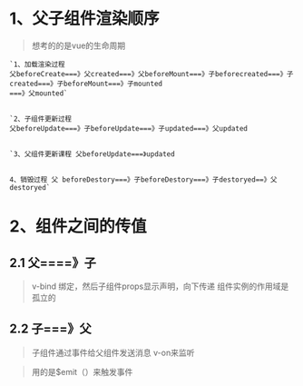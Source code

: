 # 1、父子组件渲染顺序 #

> 想考的的是vue的生命周期

    `1、加载渲染过程
	父beforeCreate===》父created===》父beforeMount===》子beforecreated===》子created===》子beforeMount===》子mounted
	===》父mounted`


    `2、子组件更新过程
	父beforeUpdate===》子beforeUpdate===》子updated===》父updated


    `3、父组件更新课程 父beforeUpdate===》updated


	4、销毁过程 父 beforeDestory===》子beforeDestory===》子destoryed==》父destoryed`



# 2、组件之间的传值 #

## 2.1 父====》子 ##

> v-bind 绑定，然后子组件props显示声明，向下传递
> 组件实例的作用域是孤立的


## 2.2 子===》父 ##

> 子组件通过事件给父组件发送消息 v-on来监听

> 用的是$emit（）来触发事件
> 